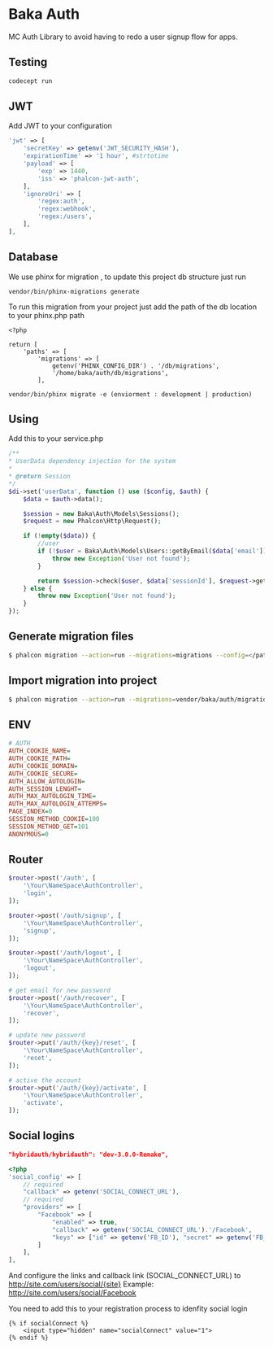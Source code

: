 # Baka Auth

MC Auth Library to avoid having to redo a user signup flow for apps.

## Testing

```bash
codecept run
```

## JWT
Add JWT to your configuration

```php
'jwt' => [
    'secretKey' => getenv('JWT_SECURITY_HASH'),
    'expirationTime' => '1 hour', #strtotime
    'payload' => [
        'exp' => 1440,
        'iss' => 'phalcon-jwt-auth',
    ],
    'ignoreUri' => [
        'regex:auth',
        'regex:webhook',
        'regex:/users',
    ],
],
```

## Database 

We use phinx for migration , to update this project db structure just run

`vendor/bin/phinx-migrations generate` 

To run this migration from your project just add the path of the db location to your phinx.php path 

```
<?php

return [
    'paths' => [
        'migrations' => [
            getenv('PHINX_CONFIG_DIR') . '/db/migrations',
            '/home/baka/auth/db/migrations',
        ],
```

`vendor/bin/phinx migrate -e (enviorment : development | production)`


## Using

Add this to your service.php

```php
/**
* UserData dependency injection for the system
*
* @return Session
*/
$di->set('userData', function () use ($config, $auth) {
    $data = $auth->data();

    $session = new Baka\Auth\Models\Sessions();
    $request = new Phalcon\Http\Request();

    if (!empty($data)) {
        //user
        if (!$user = Baka\Auth\Models\Users::getByEmail($data['email'])) {
            throw new Exception('User not found');
        }

        return $session->check($user, $data['sessionId'], $request->getClientAddress(), 1);
    } else {
        throw new Exception('User not found');
    }
});
```

## Generate migration files

```bash
$ phalcon migration --action=run --migrations=migrations --config=</path/to/config.php>
```

## Import migration into project

```bash
$ phalcon migration --action=run --migrations=vendor/baka/auth/migrations/
```

## ENV

```ini
# AUTH
AUTH_COOKIE_NAME=
AUTH_COOKIE_PATH=
AUTH_COOKIE_DOMAIN=
AUTH_COOKIE_SECURE=
AUTH_ALLOW_AUTOLOGIN=
AUTH_SESSION_LENGHT=
AUTH_MAX_AUTOLOGIN_TIME=
AUTH_MAX_AUTOLOGIN_ATTEMPS=
PAGE_INDEX=0
SESSION_METHOD_COOKIE=100
SESSION_METHOD_GET=101
ANONYMOUS=0
```

## Router

```php
$router->post('/auth', [
    '\Your\NameSpace\AuthController',
    'login',
]);

$router->post('/auth/signup', [
    '\Your\NameSpace\AuthController',
    'signup',
]);

$router->post('/auth/logout', [
    '\Your\NameSpace\AuthController',
    'logout',
]);

# get email for new password
$router->post('/auth/recover', [
    '\Your\NameSpace\AuthController',
    'recover',
]);

# update new password
$router->put('/auth/{key}/reset', [
    '\Your\NameSpace\AuthController',
    'reset',
]);

# active the account
$router->put('/auth/{key}/activate', [
    '\Your\NameSpace\AuthController',
    'activate',
]);

```

## Social logins

```json
"hybridauth/hybridauth": "dev-3.0.0-Remake",
```

```php
<?php
'social_config' => [
    // required
    "callback" => getenv('SOCIAL_CONNECT_URL'),
    // required
    "providers" => [
        "Facebook" => [
            "enabled" => true,
            "callback" => getenv('SOCIAL_CONNECT_URL').'/Facebook',
            "keys" => ["id" => getenv('FB_ID'), "secret" => getenv('FB_SECRET')], //production
        ]
    ],
],
```

And configure the links and callback link (SOCIAL_CONNECT_URL) to
http://site.com/users/social/{site}
Example:
http://site.com/users/social/Facebook

You need to add this to your registration process to idenfity social login

```volt
{% if socialConnect %}
    <input type="hidden" name="socialConnect" value="1">
{% endif %}
```
